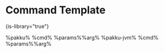 # Command Template
{is-library="true"}

<snippet id="template-cmd">
    <tabs group="cmd">
        <var name="params"></var>
        <var name="arg"></var>
        <tab title="Default" group-key="default">
            <code-block prompt="$">%pakku% %cmd% %params%%arg%</code-block>
        </tab>
        <tab title="Using Java" group-key="java">
            <code-block prompt="$">%pakku-jvm% %cmd% %params%%arg%</code-block>
        </tab>
    </tabs>
</snippet>
